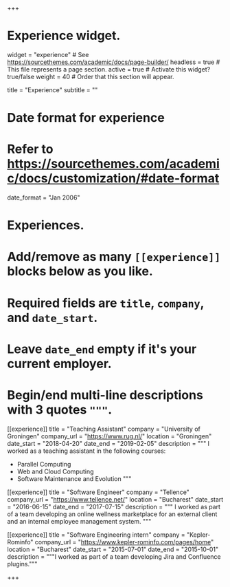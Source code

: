 +++
# Experience widget.
widget = "experience"  # See https://sourcethemes.com/academic/docs/page-builder/
headless = true  # This file represents a page section.
active = true  # Activate this widget? true/false
weight = 40  # Order that this section will appear.

title = "Experience"
subtitle = ""

# Date format for experience
#   Refer to https://sourcethemes.com/academic/docs/customization/#date-format
date_format = "Jan 2006"

# Experiences.
#   Add/remove as many `[[experience]]` blocks below as you like.
#   Required fields are `title`, `company`, and `date_start`.
#   Leave `date_end` empty if it's your current employer.
#   Begin/end multi-line descriptions with 3 quotes `"""`.

[[experience]]
  title = "Teaching Assistant"
  company = "University of Groningen"
  company_url = "https://www.rug.nl/"
  location = "Groningen"
  date_start = "2018-04-20"
  date_end = "2019-02-05"
  description = """
  I worked as a teaching assistant in the following courses:

  * Parallel Computing
  * Web and Cloud Computing
  * Software Maintenance and Evolution 
  """


[[experience]]
  title = "Software Engineer"
  company = "Tellence"
  company_url = "https://www.tellence.net/"
  location = "Bucharest"
  date_start = "2016-06-15"
  date_end = "2017-07-15"
  description = """
  I worked as part of a team developing an online wellness marketplace for an external client and an internal employee management system.
  """

[[experience]]
  title = "Software Engineering intern"
  company = "Kepler-Rominfo"
  company_url = "https://www.kepler-rominfo.com/pages/home"
  location = "Bucharest"
  date_start = "2015-07-01"
  date_end = "2015-10-01"
  description = """I worked as part of a team developing Jira and Confluence plugins."""

+++
